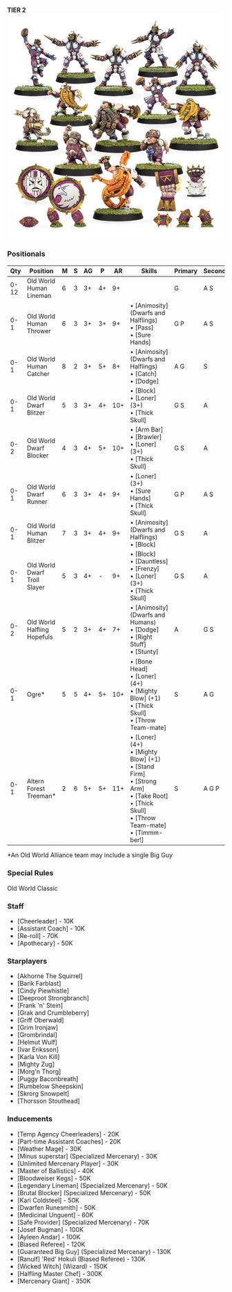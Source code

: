 ﻿**TIER 2**
![](../media/teams/OldWorldAlliance2.jpg)

### Positionals

| Qty  | Position                     | M | S | AG | P  | AR  | Skills                                                                                                                                                         | Primary | Secondary | Cost |
| ---- | ---------------------------- | - | - | -- | -- | --- | -------------------------------------------------------------------------------------------------------------------------------------------------------------- | ------- | --------- | ---- |
| 0-12 | Old World Human Lineman      | 6 | 3 | 3+ | 4+ | 9+  |                                                                                                                                                                | G       | A S       | 50K  |
| 0-1  | Old World Human Thrower      | 6 | 3 | 3+ | 3+ | 9+  | • [Animosity] (Dwarfs and Halflings)<br /> • [Pass] <br /> • [Sure Hands]                                                                                           | G P     | A S       | 80K  |
| 0-1  | Old World Human Catcher      | 8 | 2 | 3+ | 5+ | 8+  | • [Animosity] (Dwarfs and Halflings)<br /> • [Catch] <br /> • [Dodge]                                                                                                | A G     | S         | 65K  |
| 0-1  | Old World Dwarf Blitzer      | 5 | 3 | 3+ | 4+ | 10+ | • [Block]<br /> • [Loner] (3+) <br /> • [Thick Skull]                                                                                                                | G S     | A         | 80K  |
| 0-2  | Old World Dwarf Blocker      | 4 | 3 | 4+ | 5+ | 10+ | • [Arm Bar]<br /> • [Brawler] <br /> • [Loner] (3+) <br /> • [Thick Skull]                                                                                               | G S     | A         | 75K  |
| 0-1  | Old World Dwarf Runner       | 6 | 3 | 3+ | 4+ | 9+  | • [Loner] (3+)<br /> • [Sure Hands]<br /> • [Thick Skull]                                                                                                            | G P     | A S       | 85K  |
| 0-1  | Old World Human Blitzer      | 7 | 3 | 3+ | 4+ | 9+  | • [Animosity] (Dwarfs and Halflings)<br /> • [Block]                                                                                                               | G S     | A         | 90K  |
| 0-1  | Old World Dwarf Troll Slayer | 5 | 3 | 4+ | -  | 9+  | • [Block]<br /> • [Dauntless] <br /> • [Frenzy] <br /> • [Loner] (3+) <br /> • [Thick Skull]                                                                               | G S     | A         | 95K  |
| 0-2  | Old World Halfling Hopefuls  | 5 | 2 | 3+ | 4+ | 7+  | • [Animosity] (Dwarfs and Humans)<br /> • [Dodge] <br /> • [Right Stuff] <br /> • [Stunty]                                                                             | A       | G S       | 30K  |
| 0-1  | Ogre\*                       | 5 | 5 | 4+ | 5+ | 10+ | • [Bone Head]<br /> • [Loner] (4+) <br /> • [Mighty Blow] (+1) <br /> • [Thick Skull] <br /> • [Throw Team-mate]                                                         | S       | A G       | 140K |
| 0-1  | Altern Forest Treeman\*      | 2 | 6 | 5+ | 5+ | 11+ | • [Loner] (4+)<br /> • [Mighty Blow] (+1) <br /> • [Stand Firm] <br /> • [Strong Arm] <br /> • [Take Root] <br /> • [Thick Skull] <br /> • [Throw Team-mate] <br /> • [Timmm-ber!] | S       | A G P     | 120K |

\*An Old World Alliance team may include a single Big Guy

### Special Rules

Old World Classic

### Staff

* [Cheerleader] - 10K
* [Assistant Coach] - 10K
* [Re-roll] - 70K
* [Apothecary]  - 50K

### Starplayers

* [Akhorne The Squirrel]
* [Barik Farblast]
* [Cindy Piewhistle]
* [Deeproot Strongbranch]
* [Frank 'n' Stein]
* [Grak and Crumbleberry]
* [Griff Oberwald]
* [Grim Ironjaw]
* [Grombrindal]
* [Helmut Wulf]
* [Ivar Eriksson]
* [Karla Von Kill]
* [Mighty Zug]
* [Morg'n Thorg]
* [Puggy Baconbreath]
* [Rumbelow Sheepskin]
* [Skrorg Snowpelt]
* [Thorsson Stouthead]

### Inducements

* [Temp Agency Cheerleaders] - 20K
* [Part-time Assistant Coaches] - 20K
* [Weather Mage] - 30K
* [Minus superstar] (Specialized Mercenary) - 30K
* [Unlimited Mercenary Player] - 30K
* [Master of Ballistics] - 40K
* [Bloodweiser Kegs] - 50K
* [Legendary Lineman] (Specialized Mercenary) - 50K
* [Brutal Blocker] (Specialized Mercenary) - 50K
* [Kari Coldsteel] - 50K
* [Dwarfen Runesmith] - 50K
* [Medicinal Unguent] - 60K
* [Safe Provider] (Specialized Mercenary) - 70K
* [Josef Bugman] - 100K
* [Ayleen Andar] - 100K
* [Biased Referee] - 120K
* [Guaranteed Big Guy] (Specialized Mercenary) - 130K
* [Ranulf] 'Red' Hokuli (Biased Referee) - 130K
* [Wicked Witch] (Wizard) - 150K
* [Halfling Master Chef] - 300K
* [Mercenary Giant] - 350K
